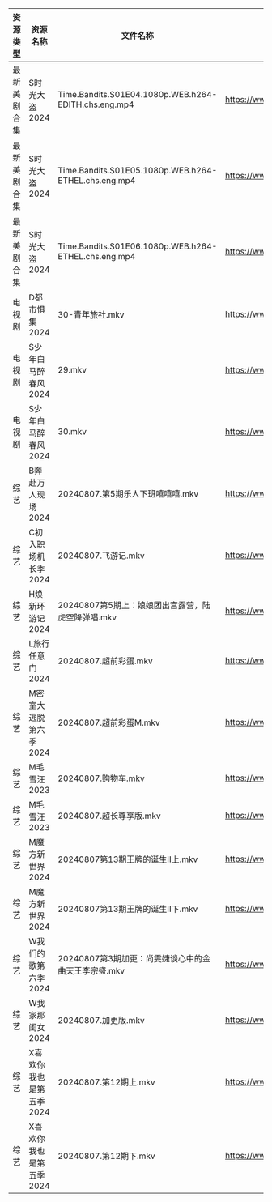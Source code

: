 | 资源类型   | 资源名称           | 文件名称                                                 | 分享链接                                      | 更新时间                |
| ------ | -------------- | ---------------------------------------------------- | ----------------------------------------- | ------------------- |
| 最新美剧合集 | S时光大盗2024      | Time.Bandits.S01E04.1080p.WEB.h264-EDITH.chs.eng.mp4 | https://www.alipan.com/s/cDPPqWs3Yia      | 2024-08-07 12:06:48 |
| 最新美剧合集 | S时光大盗2024      | Time.Bandits.S01E05.1080p.WEB.h264-ETHEL.chs.eng.mp4 | https://www.alipan.com/s/cDPPqWs3Yia      | 2024-08-07 14:06:44 |
| 最新美剧合集 | S时光大盗2024      | Time.Bandits.S01E06.1080p.WEB.h264-ETHEL.chs.eng.mp4 | https://www.alipan.com/s/cDPPqWs3Yia      | 2024-08-07 14:06:44 |
| 电视剧    | D都市惧集2024      | 30-青年旅社.mkv                                          | https://www.alipan.com/s/3h7mz7XVT7D      | 2024-08-07 14:05:27 |
| 电视剧    | S少年白马醉春风2024   | 29.mkv                                               | https://www.alipan.com/s/7ViyPGoKdyN      | 2024-08-07 14:06:38 |
| 电视剧    | S少年白马醉春风2024   | 30.mkv                                               | https://www.alipan.com/s/7ViyPGoKdyN      | 2024-08-07 14:06:38 |
| 综艺     | B奔赴万人现场2024    | 20240807.第5期乐人下班嘻嘻嘻.mkv                              | https://www.alipan.com/s/4u7m3VMcqux      | 2024-08-07 14:07:43 |
| 综艺     | C初入职场机长季2024   | 20240807.飞游记.mkv                                     | https://www.alipan.com/s/a9hmC3o2B18      | 2024-08-07 14:08:03 |
| 综艺     | H焕新环游记2024     | 20240807第5期上：娘娘团出宫露营，陆虎空降弹唱.mkv                      | https://www.alipan.com/s/Aozy9GBZZwu      | 2024-08-07 14:08:13 |
| 综艺     | L旅行任意门2024     | 20240807.超前彩蛋.mkv                                    | https://www.alipan.com/s/99hnQkWKkeJ      | 2024-08-07 14:08:31 |
| 综艺     | M密室大逃脱第六季2024  | 20240807.超前彩蛋M.mkv                                   | https://www.alipan.com/s/3F599jmMJTn      | 2024-08-07 14:08:35 |
| 综艺     | M毛雪汪2023       | 20240807.购物车.mkv                                     | https://www.aliyundrive.com/s/asPqfgPRqAg | 2024-08-07 14:08:41 |
| 综艺     | M毛雪汪2023       | 20240807.超长尊享版.mkv                                   | https://www.aliyundrive.com/s/asPqfgPRqAg | 2024-08-07 14:08:40 |
| 综艺     | M魔方新世界2024     | 20240807第13期王牌的诞生Ⅱ上.mkv                              | https://www.alipan.com/s/QX27Hz4Mb8P      | 2024-08-07 14:08:47 |
| 综艺     | M魔方新世界2024     | 20240807第13期王牌的诞生Ⅱ下.mkv                              | https://www.alipan.com/s/QX27Hz4Mb8P      | 2024-08-07 14:08:46 |
| 综艺     | W我们的歌第六季2024   | 20240807第3期加更：尚雯婕谈心中的金曲天王李宗盛.mkv                     | https://www.alipan.com/s/7QHb1Czg7nU      | 2024-08-07 14:09:29 |
| 综艺     | W我家那闺女2024     | 20240807.加更版.mkv                                     | https://www.alipan.com/s/6Zh3yAep1kC      | 2024-08-07 14:09:32 |
| 综艺     | X喜欢你我也是第五季2024 | 20240807.第12期上.mkv                                   | https://www.alipan.com/s/Si6SYux7pfw      | 2024-08-07 14:09:38 |
| 综艺     | X喜欢你我也是第五季2024 | 20240807.第12期下.mkv                                   | https://www.alipan.com/s/Si6SYux7pfw      | 2024-08-07 14:09:37 |
